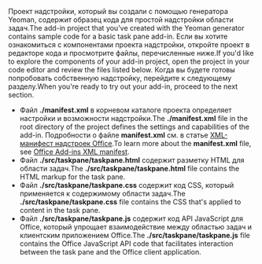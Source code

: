 <span data-ttu-id="2e7c0-101">Проект надстройки, который вы создали с помощью генератора Yeoman, содержит образец кода для простой надстройки области задач.</span><span class="sxs-lookup"><span data-stu-id="2e7c0-101">The add-in project that you've created with the Yeoman generator contains sample code for a basic task pane add-in.</span></span> <span data-ttu-id="2e7c0-102">Если вы хотите ознакомиться с компонентами проекта надстройки, откройте проект в редакторе кода и просмотрите файлы, перечисленные ниже.</span><span class="sxs-lookup"><span data-stu-id="2e7c0-102">If you'd like to explore the components of your add-in project, open the project in your code editor and review the files listed below.</span></span> <span data-ttu-id="2e7c0-103">Когда вы будете готовы попробовать собственную надстройку, перейдите к следующему разделу.</span><span class="sxs-lookup"><span data-stu-id="2e7c0-103">When you're ready to try out your add-in, proceed to the next section.</span></span>

- <span data-ttu-id="2e7c0-104">Файл **./manifest.xml** в корневом каталоге проекта определяет настройки и возможности надстройки.</span><span class="sxs-lookup"><span data-stu-id="2e7c0-104">The **./manifest.xml** file in the root directory of the project defines the settings and capabilities of the add-in.</span></span> <span data-ttu-id="2e7c0-105">Подробности о файле **manifest.xml** см. в статье [XML-манифест надстроек Office](../develop/add-in-manifests.md).</span><span class="sxs-lookup"><span data-stu-id="2e7c0-105">To learn more about the **manifest.xml** file, see [Office Add-ins XML manifest](../develop/add-in-manifests.md).</span></span>
- <span data-ttu-id="2e7c0-106">Файл **./src/taskpane/taskpane.html** содержит разметку HTML для области задач.</span><span class="sxs-lookup"><span data-stu-id="2e7c0-106">The **./src/taskpane/taskpane.html** file contains the HTML markup for the task pane.</span></span>
- <span data-ttu-id="2e7c0-107">Файл **./src/taskpane/taskpane.css** содержит код CSS, который применяется к содержимому области задач.</span><span class="sxs-lookup"><span data-stu-id="2e7c0-107">The **./src/taskpane/taskpane.css** file contains the CSS that's applied to content in the task pane.</span></span>
- <span data-ttu-id="2e7c0-108">Файл **./src/taskpane/taskpane.js** содержит код API JavaScript для Office, который упрощает взаимодействие между областью задач и клиентским приложением Office.</span><span class="sxs-lookup"><span data-stu-id="2e7c0-108">The **./src/taskpane/taskpane.js** file contains the Office JavaScript API code that facilitates interaction between the task pane and the Office client application.</span></span>

